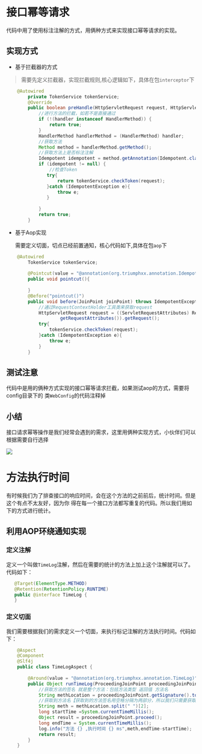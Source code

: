 # 接口幂等请求
代码中用了使用标注注解的方式，用俩种方式来实现接口幂等请求的实现。

## 实现方式

- 基于拦截器的方式

> 需要先定义拦截器，实现拦截规则,核心逻辑如下，具体在包`interceptor`下

```java
    @Autowired
        private TokenService tokenService;
        @Override
        public boolean preHandle(HttpServletRequest request, HttpServletResponse response, Object handler) throws Exception {
            //进行方法的拦截，如若不是直接通过
            if (!(handler instanceof HandlerMethod)) {
                return true;
            }
            HandlerMethod handlerMethod = (HandlerMethod) handler;
            //获取方法
            Method method = handlerMethod.getMethod();
            //获取方法上是否标注注解
            Idempotent idempotent = method.getAnnotation(Idempotent.class);
            if (idempotent != null) {
                //检查Token
               try{
                   return tokenService.checkToken(request);
               }catch (IdempotentException e){
                   throw e;
               }
    
            }
            return true;
        }
```

- 基于Aop实现

  需要定义切面，切点已经前置通知，核心代码如下,具体在包`aop`下
  
```java
    @Autowired
        TokenService tokenService;
    
        @Pointcut(value = "@annotation(org.triumphxx.annotation.Idempotent)")
        public void pointcut(){
    
        }
        @Before("pointcut()")
        public void before(JoinPoint joinPoint) throws IdempotentException {
            //通过RequestContextHolder工具类来获取request
            HttpServletRequest request = ((ServletRequestAttributes) RequestContextHolder.
                    getRequestAttributes()).getRequest();
            try{
                tokenService.checkToken(request);
            }catch (IdempotentException e){
                throw e;
            }
        }
```

## 测试注意
  
  代码中是用的俩种方式实现的接口幂等请求拦截，如果测试aop的方式，需要将config目录下的
  类`WebConfig`的代码注释掉
  
## 小结
   接口请求幂等操作是我们经常会遇到的需求，这里用俩种实现方式，小伙伴们可以根据需要自行选择
   
   ![](http://cdn.triumphxx.com.cn/img/%E6%89%AB%E7%A0%81_%E6%90%9C%E7%B4%A2%E8%81%94%E5%90%88%E4%BC%A0%E6%92%AD%E6%A0%B7%E5%BC%8F-%E6%A0%87%E5%87%86%E8%89%B2%E7%89%88.png)

# 方法执行时间
有时候我们为了排查接口的响应时间，会在这个方法的之前前后，统计时间。但是这个有点不太友好，因为你
得在每一个接口方法都写重复的代码。所以我们用如下的方式进行统计。
## 利用AOP环绕通知实现
### 定义注解
 定义一个叫做`TimeLog`注解，然后在需要的统计的方法上加上这个注解就可以了。代码如下：
 ```java
    @Target(ElementType.METHOD)
    @Retention(RetentionPolicy.RUNTIME)
    public @interface TimeLog {
    }
 ```
### 定义切面
我们需要根据我们的需求定义一个切面，来执行标记注解的方法执行时间。代码如下：
```java
    @Aspect
    @Component
    @Slf4j
    public class TimeLogAspect {
    
        @Around(value = "@annotation(org.triumphxx.annotation.TimeLog)")
        public Object runTimeLog(ProceedingJoinPoint proceedingJoinPoint) throws Throwable {
            //获取方法的签名 就是整个方法：包括方法类型 返回值 方法名
            String methLocation = proceedingJoinPoint.getSignature().toLongString();
            //获取到方法名【获取到的方法签名用空格分隔为两部分，所以我们只需要获取第二部分就行了】
            String meth = methLocation.split(" ")[2];
            long startTime =System.currentTimeMillis();
            Object result = proceedingJoinPoint.proceed();
            long endTime = System.currentTimeMillis();
            log.info("方法 {} ,执行时间 {} ms",meth,endTime-startTime);
            return result;
        }
    }
```

